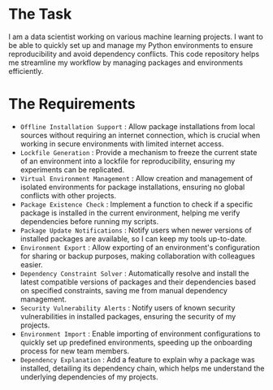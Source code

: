 # The Task

I am a data scientist working on various machine learning projects. I want to be able to quickly set up and manage my Python environments to ensure reproducibility and avoid dependency conflicts. This code repository helps me streamline my workflow by managing packages and environments efficiently.

# The Requirements

* `Offline Installation Support` : Allow package installations from local sources without requiring an internet connection, which is crucial when working in secure environments with limited internet access.
* `Lockfile Generation` : Provide a mechanism to freeze the current state of an environment into a lockfile for reproducibility, ensuring my experiments can be replicated.
* `Virtual Environment Management` : Allow creation and management of isolated environments for package installations, ensuring no global conflicts with other projects.
* `Package Existence Check` : Implement a function to check if a specific package is installed in the current environment, helping me verify dependencies before running my scripts.
* `Package Update Notifications` : Notify users when newer versions of installed packages are available, so I can keep my tools up-to-date.
* `Environment Export` : Allow exporting of an environment's configuration for sharing or backup purposes, making collaboration with colleagues easier.
* `Dependency Constraint Solver` : Automatically resolve and install the latest compatible versions of packages and their dependencies based on specified constraints, saving me from manual dependency management.
* `Security Vulnerability Alerts` : Notify users of known security vulnerabilities in installed packages, ensuring the security of my projects.
* `Environment Import` : Enable importing of environment configurations to quickly set up predefined environments, speeding up the onboarding process for new team members.
* `Dependency Explanation` : Add a feature to explain why a package was installed, detailing its dependency chain, which helps me understand the underlying dependencies of my projects.
